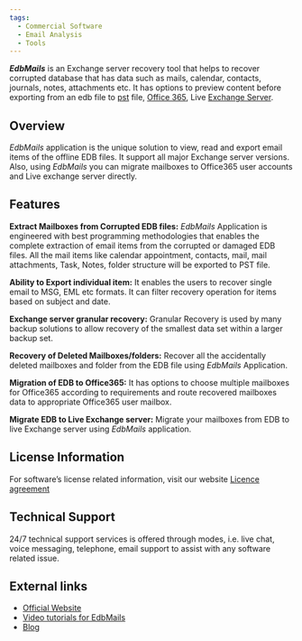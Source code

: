 ```yaml
---
tags:
  - Commercial Software
  - Email Analysis
  - Tools
---
```

***EdbMails*** is an Exchange server recovery tool that helps to recover
corrupted database that has data such as mails, calendar, contacts,
journals, notes, attachments etc. It has options to preview content
before exporting from an edb file to
[pst](personal_folder_file_(pab,_pst,_ost).md) file,
[Office 365](office_365.md), Live [Exchange Server](microsoft_exchange_server.md).

## Overview

*EdbMails* application is the unique solution to view, read and export
email items of the offline EDB files. It support all major Exchange
server versions. Also, using *EdbMails* you can migrate mailboxes to
Office365 user accounts and Live exchange server directly.

## Features

**Extract Mailboxes from Corrupted EDB files:** *EdbMails* Application
is engineered with best programming methodologies that enables the
complete extraction of email items from the corrupted or damaged EDB
files. All the mail items like calendar appointment, contacts, mail,
mail attachments, Task, Notes, folder structure will be exported to PST
file.

**Ability to Export individual item:** It enables the users to recover
single email to MSG, EML etc formats. It can filter recovery operation
for items based on subject and date.

**Exchange server granular recovery:** Granular Recovery is used by many
backup solutions to allow recovery of the smallest data set within a
larger backup set.

**Recovery of Deleted Mailboxes/folders:** Recover all the accidentally
deleted mailboxes and folder from the EDB file using *EdbMails*
Application.

**Migration of EDB to Office365:** It has options to choose multiple
mailboxes for Office365 according to requirements and route recovered
mailboxes data to appropriate Office365 user mailbox.

**Migrate EDB to Live Exchange server:** Migrate your mailboxes from EDB
to live Exchange server using *EdbMails* application.

## License Information

For software’s license related information, visit our website [Licence
agreement](https://www.edbmails.com/pages/terms-of-use.html)

## Technical Support

24/7 technical support services is offered through modes, i.e. live
chat, voice messaging, telephone, email support to assist with any
software related issue.

## External links

* [Official Website](https://www.edbmails.com/)
* [Video tutorials for EdbMails](https://www.edbmails.com/pages/video.html)
* [Blog](https://blog.edbmails.com/)
